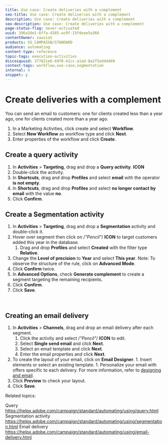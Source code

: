 ```yaml
---
title: Use case: Create deliveries with a complement
seo-title: Use case: Create deliveries with a complement
description: Use case: Create deliveries with a complement
seo-description: Use case: Create deliveries with a complement
page-status-flag: never-activated
uuid: 396a3de1-6ffa-4385-ac9f-15fdeae5a366
contentOwner: sauviat
products: SG_CAMPAIGN/STANDARD
audience: automating
content-type: reference
topic-tags: execution-activities
discoiquuid: 377821e6-69f8-41cc-a1ad-8a2f5ed4d409
context-tags: workflow,use-case,segmentation
internal: n
snippet: y
---
```



# Create deliveries with a complement 

You can send an email to customers: one for clients created less than a year ago, one for clients created more than a year ago.

1. In a Marketing Activities, click create and select **Workflow**.
1. Select **New Workflow** as workflow type and click **Next**.
1. Enter properties of the workflow and click **Create**. 

## Create a query activity 

1. In **Activities** > **Targeting**, drag and drop a **Query activity**. **ICON**
1. Double-click the activity.
1. In **Shortcuts**, drag and drop **Profiles** and select **email** with the operator **is not empty**.
1. In **Shortcuts**, drag and drop **Profiles** and select **no longer contact by email** with the value **no**.
1. Click **Confirm**.

## Create a Segmentation activity 

1. In **Activities** > **Targeting**, drag and drop a **Segmentation** activity and double-click it.
1. Hover over segment then click on /*"Pencil"*/ **ICON** to target customers added this year in the database. 
	1. Drag and drop **Profiles** and select **Created** with the filter type **Relative**.
1. Change the **Level of precision** to **Year** and select **This year**.
Note: To observe the structure of the rule, click on **Advanced Mode**. 
1. Click **Confirm** twice.
1. In **Advanced Options**, check **Generate complement** to create a segment targeting the remaining recipients. 
1. Click **Confirm**.
1. Click **Save**.

 
## Creating an email delivery 

1. In **Activities** > **Channels**, drag and drop an email delivery after each segment.
	1. Click the activity and select  /*"Pencil"*/ **ICON** to edit.
	1. Select **Single send email** and click **Next**.
	1. Select an email template and click **Next**.
	1. Enter the email properties and click **Next**.
  1. To create the layout of your email, click on **Email Designer**.
	1. Insert elements or select an existing template.
	1. Personalize your email with offers specific to each delivery.
	For more information, refer to [designing and email](https://helpx.adobe.com/campaign/standard/designing/using/about-email-content-design.html#designing-an-email-content-from-scratch).
1. Click **Preview** to check your layout.
1. Click **Save**.


Related topics: 

Query https://helpx.adobe.com/campaign/standard/automating/using/query.html
Segmentation activity https://helpx.adobe.com/campaign/standard/automating/using/segmentation.html
Email delivery https://helpx.adobe.com/campaign/standard/automating/using/email-delivery.html